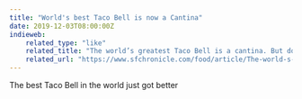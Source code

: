 ```yaml
---
title: "World's best Taco Bell is now a Cantina"
date: 2019-12-03T08:00:00Z
indieweb:
    related_type: "like"
    related_title: "The world’s greatest Taco Bell is a cantina. But does it still have a soul?"
    related_url: "https://www.sfchronicle.com/food/article/The-world-s-greatest-Taco-Bell-is-a-cantina-14877110.php"
---
```

The best Taco Bell in the world just got better
